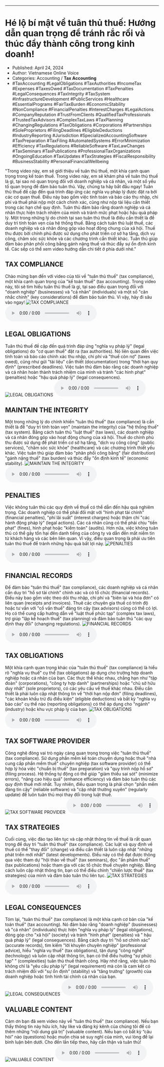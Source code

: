 
---

# Hé lộ bí mật về tuân thủ thuế: Hướng dẫn quan trọng để tránh rắc rối và thúc đẩy thành công trong kinh doanh!

- Published: April 24, 2024
- Author: Vietnamese Online Voice
- Categories: Accounting / **Tax Accounting**
- #TaxAccounting #LegalObligations #TaxAuthorities #IncomeTax #Expenses #TaxesOwed #TaxDocumentation #TaxPenalties #LegalConsequences #TaxIntegrity #TaxSystem #InfrastructureDevelopment #PublicServices #Healthcare #EssentialPrograms #FairTaxBurden #EconomicStability #NonCompliance #FinancialPenalties #InterestCharges #LegalActions #CompanyReputation #TrustFromClients #QualifiedTaxProfessionals #TrustedTaxAdvisors #ComplexTaxLaws #TaxPlanning #ChangingRegulations #TaxObligations #Corporations #Partnerships #SoleProprietors #FilingDeadlines #EligibleDeductions #IndustryReporting #Jurisdiction #SpecializedAccountingSoftware #TaxPreparation #TaxFiling #AutomatedSystems #ErrorMinimization #Efficiency #TaxRegulations #ReliableSoftware #TaxLawChanges #TaxSeminars #TaxPublications #ProfessionalTaxOrganizations #OngoingEducation #TaxUpdates #TaxStrategies #FiscalResponsibility #BusinessStability #PersonalFinancialWellbeing

"Trong video này, em sẽ giới thiệu về tuân thủ thuế, một khía cạnh quan trọng trong kế toán thuế. Trong video này, em sẽ khám phá về tuân thủ thuế là gì, tại sao nó quan trọng đối với doanh nghiệp và cá nhân, và một số yếu tố quan trọng để đảm bảo tuân thủ. Vậy, chúng ta hãy bắt đầu ngay! Tuân thủ thuế đề cập đến quá trình đáp ứng các nghĩa vụ pháp lý được đặt ra bởi các cơ quan thuế. Điều này bao gồm việc tính toán và báo cáo thu nhập, chi phí và thuế phải nộp một cách chính xác, cũng như nộp tài liệu cần thiết trong các hạn chế quy định. Tuân thủ đảm bảo rằng doanh nghiệp và cá nhân thực hiện trách nhiệm của mình và tránh mức phạt hoặc hậu quả pháp lý. Một trong những lý do chính tại sao tuân thủ thuế là điều cần thiết là để duy trì tính toàn vẹn của hệ thống thuế. Bằng cách tuân thủ luật thuế, các doanh nghiệp và cá nhân đóng góp vào hoạt động chung của xã hội. Thuế thu được bởi chính phủ được sử dụng cho phát triển cơ sở hạ tầng, dịch vụ công, chăm sóc sức khỏe và các chương trình cần thiết khác. Tuân thủ giúp đảm bảo phân phối công bằng gánh nặng thuế và thúc đẩy sự ổn định kinh tế. Các sếp có thể xem video hướng dẫn chi tiết ở phía dưới nhé."


## TAX COMPLIANCE

Chào mừng bạn đến với video của tôi về "tuân thủ thuế" (tax compliance), một khía cạnh quan trọng của "kế toán thuế" (tax accounting). Trong video này, tôi sẽ tìm hiểu tuân thủ thuế là gì, tại sao điều quan trọng đối với "doanh nghiệp" (businesses) và "cá nhân" (individuals) và một số "cân nhắc chính" (key considerations) để đảm bảo tuân thủ. Vì vậy, hãy đi sâu vào ngay!
![TAX COMPLIANCE](https://http-archiver-apis-production-80.schnworks.com/storage/images/transitions/2024-04-24/transition--3679106358-Montserrat-SemiBold-4A148C.jpg)
<audio controls>
    <source src="https://http-archiver-apis-production-80.schnworks.com/storage/audio/file-16675083175.mp3" type="audio/mpeg">
</audio>



## LEGAL OBLIGATIONS

Tuân thủ thuế đề cập đến quá trình đáp ứng "nghĩa vụ pháp lý" (legal obligations) do "cơ quan thuế" đặt ra (tax authorities). Nó liên quan đến việc tính toán và báo cáo chính xác thu nhập, chi phí và "thuế còn nợ" (taxes owed), cũng như gửi "tài liệu" cần thiết (documentation) trong "thời hạn quy định" (prescribed deadlines). Việc tuân thủ đảm bảo rằng các doanh nghiệp và cá nhân hoàn thành trách nhiệm của mình và tránh "các hình phạt" (penalties) hoặc "hậu quả pháp lý" (legal consequences).
![LEGAL OBLIGATIONS](https://http-archiver-apis-production-80.schnworks.com/storage/images/transitions/2024-04-24/transition-47289774824-Montserrat-Regular-1A237E.jpg)
<audio controls>
    <source src="https://http-archiver-apis-production-80.schnworks.com/storage/audio/file-9371398017.mp3" type="audio/mpeg">
</audio>



## MAINTAIN THE INTEGRITY

Một trong những lý do chính khiến "tuân thủ thuế" (tax compliance) là cần thiết là để "duy trì tính toàn vẹn" (maintain the integrity) của "hệ thống thuế" (tax system). Bằng cách tuân thủ "luật thuế" (tax laws), các doanh nghiệp và cá nhân đóng góp vào hoạt động chung của xã hội. Thuế do chính phủ thu được sử dụng để phát triển cơ sở hạ tầng, "dịch vụ công cộng" (public services), "chăm sóc sức khỏe" (healthcare) và các chương trình thiết yếu khác. Việc tuân thủ giúp đảm bảo "phân phối công bằng" (fair distribution) "gánh nặng thuế" (tax burden) và thúc đẩy "ổn định kinh tế" (economic stability).
![MAINTAIN THE INTEGRITY](https://http-archiver-apis-production-80.schnworks.com/storage/images/transitions/2024-04-24/transition--34056251500-Montserrat-Black-303F9F.jpg)
<audio controls>
    <source src="https://http-archiver-apis-production-80.schnworks.com/storage/audio/file-10313775342.mp3" type="audio/mpeg">
</audio>



## PENALTIES

Việc không tuân thủ các quy định về thuế có thể dẫn đến hậu quả nghiêm trọng. Các doanh nghiệp có thể phải đối mặt với "hình phạt tài chính" (financial penalties), "phí lãi suất" (interest charges) hoặc thậm chí "các hành động pháp lý" (legal actions). Các cá nhân cũng có thể phải chịu "tiền phạt" (fines), hình phạt hoặc "kiểm toán" (audits). Hơn nữa, việc không tuân thủ có thể gây tổn hại đến danh tiếng của công ty và dẫn đến mất niềm tin từ khách hàng và các bên liên quan. Vì vậy, điều quan trọng là phải ưu tiên tuân thủ thuế để tránh những hậu quả bất lợi này.
![PENALTIES](https://http-archiver-apis-production-80.schnworks.com/storage/images/transitions/2024-04-24/transition-38639049257-Montserrat-Bold-303F9F.jpg)
<audio controls>
    <source src="https://http-archiver-apis-production-80.schnworks.com/storage/audio/file-34922512231.mp3" type="audio/mpeg">
</audio>



## FINANCIAL RECORDS

Để đảm bảo "tuân thủ thuế" (tax compliance), các doanh nghiệp và cá nhân cần duy trì "hồ sơ tài chính" chính xác và có tổ chức (financial records). Điều này bao gồm việc theo dõi thu nhập, chi phí và "biên lai và hóa đơn" có liên quan (receipts and invoices). Thuê các chuyên gia thuế có trình độ hoặc tư vấn với "cố vấn thuế" đáng tin cậy (tax advisors) cũng có thể có lợi. Họ có thể cung cấp hướng dẫn về "luật thuế phức tạp" (complex tax laws), trợ giúp "lập kế hoạch thuế" (tax planning) và đảm bảo tuân thủ "các quy định thay đổi" (changing regulations).
![FINANCIAL RECORDS](https://http-archiver-apis-production-80.schnworks.com/storage/images/transitions/2024-04-24/transition--748867182-Montserrat-Thin-004895.jpg)
<audio controls>
    <source src="https://http-archiver-apis-production-80.schnworks.com/storage/audio/file-26968273072.mp3" type="audio/mpeg">
</audio>



## TAX OBLIGATIONS

Một khía cạnh quan trọng khác của "tuân thủ thuế" (tax compliance) là hiểu rõ "nghĩa vụ thuế" cụ thể (tax obligations) áp dụng cho trường hợp doanh nghiệp hoặc cá nhân của bạn. Các thực thể khác nhau, chẳng hạn như "tập đoàn" (corporations), "công ty hợp danh" (partnerships) hoặc "chủ sở hữu duy nhất" (sole proprietors), có các yêu cầu về thuế khác nhau. Điều cần thiết là phải luôn cập nhật thông tin về "thời hạn nộp đơn" (filing deadlines), "các khoản khấu trừ đủ điều kiện" (eligible deductions) và bất kỳ "nghĩa vụ báo cáo" cụ thể nào (reporting obligations) có thể áp dụng cho "ngành" (industry) hoặc khu vực pháp lý của bạn.
![TAX OBLIGATIONS](https://http-archiver-apis-production-80.schnworks.com/storage/images/transitions/2024-04-24/transition--9647912252-Montserrat-Medium-7B1FA2.jpg)
<audio controls>
    <source src="https://http-archiver-apis-production-80.schnworks.com/storage/audio/file-27303957080.mp3" type="audio/mpeg">
</audio>



## TAX SOFTWARE PROVIDER

Công nghệ đóng vai trò ngày càng quan trọng trong việc "tuân thủ thuế" (tax compliance). Sử dụng phần mềm kế toán chuyên dụng hoặc thuê "nhà cung cấp phần mềm thuế" chuyên nghiệp (tax software provider) có thể hợp lý hóa việc "chuẩn bị thuế" (tax preparation) và "quy trình nộp hồ sơ" (filing process). Hệ thống tự động có thể giúp "giảm thiểu sai sót" (minimize errors), "nâng cao hiệu quả" (enhance efficiency) và đảm bảo tuân thủ các quy định thuế mới nhất. Tuy nhiên, điều quan trọng là phải chọn "phần mềm đáng tin cậy" (reliable software) và "cập nhật thường xuyên" (regularly update) để luôn tuân thủ mọi thay đổi trong luật thuế.
![TAX SOFTWARE PROVIDER](https://http-archiver-apis-production-80.schnworks.com/storage/images/transitions/2024-04-24/transition--13381313991-Montserrat-Black-004895.jpg)
<audio controls>
    <source src="https://http-archiver-apis-production-80.schnworks.com/storage/audio/file-53367593969.mp3" type="audio/mpeg">
</audio>



## TAX STRATEGIES

Cuối cùng, việc đào tạo liên tục và cập nhật thông tin về thuế là rất quan trọng để duy trì "tuân thủ thuế" (tax compliance). Các luật và quy định về thuế có thể "thay đổi" (change) và điều cần thiết là luôn cập nhật "những phát triển mới nhất" (latest developments). Điều này có thể đạt được thông qua việc tham dự "hội thảo về thuế" (tax seminars), đọc "ấn phẩm thuế" (tax publications) hoặc tham gia với các tổ chức thuế chuyên nghiệp. Bằng cách luôn cập nhật thông tin, bạn có thể điều chỉnh "chiến lược thuế" (tax strategies) của mình và đảm bảo tuân thủ liên tục.
![TAX STRATEGIES](https://http-archiver-apis-production-80.schnworks.com/storage/images/transitions/2024-04-24/transition--7452205057-Montserrat-Thin-673AB7.jpg)
<audio controls>
    <source src="https://http-archiver-apis-production-80.schnworks.com/storage/audio/file-14416433562.mp3" type="audio/mpeg">
</audio>



## LEGAL CONSEQUENCES

Tóm lại, "tuân thủ thuế" (tax compliance) là một khía cạnh cơ bản của "kế toán thuế" (tax accounting). Nó đảm bảo rằng "doanh nghiệp" (businesses) và "cá nhân" (individuals) thực hiện "nghĩa vụ pháp lý" (legal obligations), đóng góp cho "xã hội" (society) và tránh "hình phạt" (penalties) và " hậu quả pháp lý" (legal consequences). Bằng cách duy trì "hồ sơ chính xác" (accurate records), tìm kiếm "lời khuyên chuyên nghiệp" (professional advice), hiểu "nghĩa vụ thuế" (tax obligations), tận dụng "công nghệ" (technology) và luôn cập nhật thông tin, bạn có thể điều hướng "sự phức tạp" " (complexities) tuân thủ thuế thành công. Hãy nhớ rằng, việc tuân thủ không chỉ là "yêu cầu pháp lý" (legal requirement) mà còn là cam kết có trách nhiệm đối với "sự ổn định" (stability) và "tăng trưởng" (growth) của doanh nghiệp hoặc tình hình tài chính cá nhân của bạn.
![LEGAL CONSEQUENCES](https://http-archiver-apis-production-80.schnworks.com/storage/images/transitions/2024-04-24/transition-2380585758-Montserrat-Bold-880E4F.jpg)
<audio controls>
    <source src="https://http-archiver-apis-production-80.schnworks.com/storage/audio/file-28536762734.mp3" type="audio/mpeg">
</audio>



## VALUABLE CONTENT

Cảm ơn bạn đã xem video này về "tuân thủ thuế" (tax compliance). Nếu bạn thấy thông tin này hữu ích, hãy like và đăng ký kênh của chúng tôi để có thêm những “nội dung giá trị” (valuable content). Nếu bạn có bất kỳ “câu hỏi” nào (questions) hoặc muốn chia sẻ suy nghĩ của mình, vui lòng để lại bình luận bên dưới. Cho đến lần tiếp theo, hãy cẩn thận và tuân thủ!
![VALUABLE CONTENT](https://http-archiver-apis-production-80.schnworks.com/storage/images/transitions/2024-04-24/transition-5670147224-Montserrat-Thin-004895.jpg)
<audio controls>
    <source src="https://http-archiver-apis-production-80.schnworks.com/storage/audio/file-22490888748.mp3" type="audio/mpeg">
</audio>

